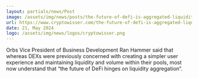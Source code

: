 ```yaml
---
layout: partials/news/Post
image: /assets/img/news/posts/the-future-of-defi-is-aggregated-liquidity.jpg
url: https://www.cryptowisser.com/the-future-of-defi-is-aggregated-liquidity
date: 21, May 2024
logo: /assets/img/news/logos/cryptowisser.png
---
```


Orbs Vice President of Business Development Ran Hammer said that whereas DEXs were previously concerned with creating a simpler user experience and maintaining liquidity and volume within their pools, most now understand that “the future of DeFi hinges on liquidity aggregation”. 
